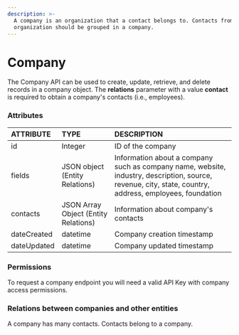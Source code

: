 ```yaml
---
description: >-
  A company is an organization that a contact belongs to. Contacts from the same
  organization should be grouped in a company.
---
```


# Company

The Company API can be used to create, update, retrieve, and delete records in a company object. The **relations** parameter with a value **contact** is required to obtain a company's contacts \(i.e., employees\).

### Attributes 

| ATTRIBUTE | TYPE | DESCRIPTION |
| :--- | :--- | :--- |
| id | Integer | ID of the company |
| fields | JSON object \(Entity Relations\) | Information about a company such as company name, website, industry, description, source, revenue, city, state, country, address, employees, foundation |
| contacts | JSON Array Object \(Entity Relations\) | Information about company's contacts |
| dateCreated | datetime | Company creation timestamp |
| dateUpdated | datetime | Company updated timestamp |

### **Permissions**

To request a company endpoint you will need a valid API Key with company access permissions.

### **Relations between companies and other entities**

A company has many contacts. Contacts belong to a company. 

